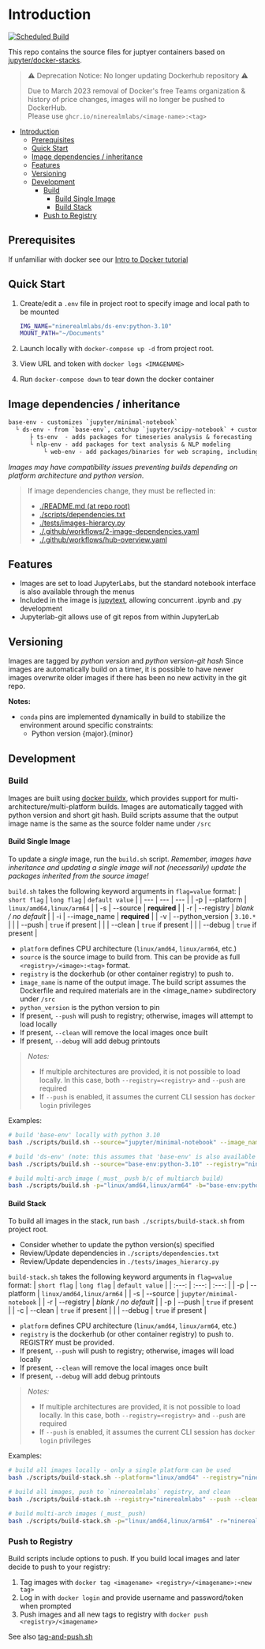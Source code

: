 # Introduction

[![Scheduled Build](https://github.com/ninerealmlabs/docker-jupyter-stacks/actions/workflows/1-build-stack.yaml/badge.svg?event=schedule)](https://github.com/ninerealmlabs/docker-jupyter-stacks/actions/workflows/1-build-stack.yaml)

This repo contains the source files for juptyer containers based on [jupyter/docker-stacks](https://github.com/jupyter/docker-stacks).

> ⚠️ Deprecation Notice: No longer updating Dockerhub repository ⚠️
>
> Due to March 2023 removal of Docker's free Teams organization & history of price changes,
> images will no longer be pushed to DockerHub.  
> Please use `ghcr.io/ninerealmlabs/<image-name>:<tag>`

- [Introduction](#introduction)
  - [Prerequisites](#prerequisites)
  - [Quick Start](#quick-start)
  - [Image dependencies / inheritance](#image-dependencies--inheritance)
  - [Features](#features)
  - [Versioning](#versioning)
  - [Development](#development)
    - [Build](#build)
      - [Build Single Image](#build-single-image)
      - [Build Stack](#build-stack)
    - [Push to Registry](#push-to-registry)

## Prerequisites

If unfamiliar with docker see our [Intro to Docker tutorial](./docs/intro-to-docker.md)

## Quick Start

1. Create/edit a `.env` file in project root to specify image and local path to be mounted

   ```sh
   IMG_NAME="ninerealmlabs/ds-env:python-3.10"
   MOUNT_PATH="~/Documents"
   ```

2. Launch locally with `docker-compose up -d` from project root.
3. View URL and token with `docker logs <IMAGENAME>`
4. Run `docker-compose down` to tear down the docker container

## Image dependencies / inheritance

```txt
base-env - customizes `jupyter/minimal-notebook`
  └ ds-env - from `base-env`, catchup `jupyter/scipy-notebook` + customizations
      ├ ts-env  - adds packages for timeseries analysis & forecasting
      └ nlp-env - add packages for text analysis & NLP modeling
          └ web-env - add packages/binaries for web scraping, including a chromedriver/geckodriver binary
```

_Images may have compatibility issues preventing builds depending_
_on platform architecture and python version._

> If image dependencies change, they must be reflected in:
>
> - [./README.md (at repo root)](./README.md)
> - [./scripts/dependencies.txt](./scripts/dependencies.txt)
> - [./tests/images-hierarcy.py](./tests/images-hierarcy.py)
> - [./.github/workflows/2-image-dependencies.yaml](./.github/workflows/2-image-dependencies.yaml)
> - [./.github/workflows/hub-overview.yaml](./.github/workflows/hub-overview.yaml)

## Features

- Images are set to load JupyterLabs, but the standard notebook interface is also available through the menus
- Included in the image is [jupytext](https://jupytext.readthedocs.io/en/latest/introduction.html),
  allowing concurrent .ipynb and .py development
- Jupyterlab-git allows use of git repos from within JupyterLab

## Versioning

Images are tagged by _python version_ and _python version_-_git hash_
Since images are automatically build on a timer, it is possible to have newer images
overwrite older images if there has been no new activity in the git repo.

**Notes:**

- `conda` pins are implemented dynamically in build to stabilize the environment around specific constraints:
  - Python version {major}.{minor}
  <!-- - `numpy` version {major}.{minor} -- version number specified in `environment.yaml` -->
  <!-- - `blas` -- BLAS is set at build time; defaults to `openblas`.
         To build with `MKL`, set `--build-arg BLAS=` -->

<!-- ## Known Issues -->

## Development

### Build

Images are built using [docker buildx](https://docs.docker.com/buildx/working-with-buildx/#overview),
which provides support for multi-architecture/multi-platform builds.
Images are automatically tagged with python version and short git hash.
Build scripts assume that the output image name is the same as the source folder name under `/src`

#### Build Single Image

To update a _single_ image, run the `build.sh` script.
_Remember, images have inheritance and updating a single image will not (necessarily) update the_
_packages inherited from the source image!_

`build.sh` takes the following keyword arguments in `flag=value` format:
| `short flag` | `long flag` | `default value` |
| --- | --- | --- |
| -p | --platform | `linux/amd64,linux/arm64` |
| -s | --source | **required** |
| -r | --registry | _blank / no default_ |
| -i | --image_name | **required** |
| -v | --python_version | `3.10.*` |
| | --push | `true` if present |
| | --clean | `true` if present |
| | --debug | `true` if present |

- `platform` defines CPU architecture (`linux/amd64`, `linux/arm64`, etc.)
- `source` is the source image to build from. This can be provide as full `<registry>/<image>:<tag>` format.
- `registry` is the dockerhub (or other container registry) to push to.
- `image_name` is name of the output image.
   The build script assumes the Dockerfile and required materials are in the <image_name> subdirectory under `/src`
- `python_version` is the python version to pin
- If present, `--push` will push to registry; otherwise, images will attempt to load locally
- If present, `--clean` will remove the local images once built
- If present, `--debug` will add debug printouts

> _Notes:_
>
> - If multiple architectures are provided, it is not possible to load locally.
>   In this case, both `--registry=<registry>` and `--push` are required
> - If `--push` is enabled, it assumes the current CLI session has `docker login` privileges

Examples:

```sh
# build 'base-env' locally with python 3.10
bash ./scripts/build.sh --source="jupyter/minimal-notebook" --image_name="base-env" -v="3.10.*"

# build 'ds-env' (note: this assumes that 'base-env' is also available locally); push to `ninerealmlabs` registry
bash ./scripts/build.sh --source="base-env:python-3.10" --registry="ninerealmlabs" --image_name="ds-env" --push

# build multi-arch image (_must_ push b/c of multiarch build)
bash ./scripts/build.sh -p="linux/amd64,linux/arm64" -b="base-env:python38" -r="ninerealmlabs" -i="ds-env" --push
```

#### Build Stack

To build all images in the stack, run `bash ./scripts/build-stack.sh` from project root.

- Consider whether to update the python version(s) specified
- Review/Update dependencies in `./scripts/dependencies.txt`
- Review/Update dependencies in `./tests/images_hierarcy.py`

`build-stack.sh` takes the following keyword arguments in `flag=value` format:
| `short flag` | `long flag` | `default value` |
| :---: | :---: | :---: |
| -p | --platform | `linux/amd64,linux/arm64` |
| -s | --source | `jupyter/minimal-notebook` |
| -r | --registry | _blank / no default_ |
| -p | --push | `true` if present |
| -c | --clean | `true` if present |
| | --debug | `true` if present |

- `platform` defines CPU architecture (`linux/amd64`, `linux/arm64`, etc.)
- `registry` is the dockerhub (or other container registry) to push to. REGISTRY must be provided.
- If present, `--push` will push to registry; otherwise, images will load locally
- If present, `--clean` will remove the local images once built
- If present, `--debug` will add debug printouts

> _Notes:_
>
> - If multiple architectures are provided, it is not possible to load locally.
>   In this case, both `--registry=<registry>` and `--push` are required
> - If `--push` is enabled, it assumes the current CLI session has `docker login` privileges

Examples:

```sh
# build all images locally - only a single platform can be used
bash ./scripts/build-stack.sh --platform="linux/amd64" --registry="ninerealmlabs"

# build all images, push to `ninerealmlabs` registry, and clean
bash ./scripts/build-stack.sh --registry="ninerealmlabs" --push --clean

# build multi-arch images (_must_ push)
bash ./scripts/build-stack.sh -p="linux/amd64,linux/arm64" -r="ninerealmlabs" --push
```

### Push to Registry

Build scripts include options to push.
If you build local images and later decide to push to your registry:

1. Tag images with `docker tag <imagename> <registry>/<imagename>:<new tag>`
2. Log in with `docker login` and provide username and password/token when prompted
3. Push images and all new tags to registry with `docker push <registry>/<imagename>`

See also [tag-and-push.sh](./scripts/tag-and-push.sh)
